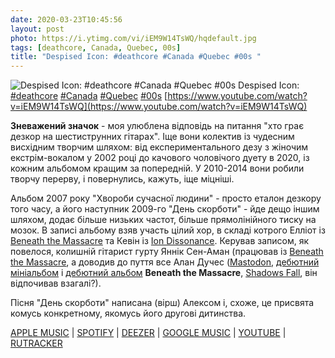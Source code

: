 ```yaml
---
date: 2020-03-23T10:45:56
layout: post
photo: https://i.ytimg.com/vi/iEM9W14TsWQ/hqdefault.jpg
tags: [deathcore, Canada, Quebec, 00s]
title: "Despised Icon: #deathcore #Canada #Quebec #00s "
---
```

![Despised Icon: #deathcore #Canada #Quebec #00s ](https://i.ytimg.com/vi/iEM9W14TsWQ/hqdefault.jpg)
Despised Icon: [#deathcore](/tags/#deathcore) [#Canada](/tags/#Canada) [#Quebec](/tags/#Quebec) [#00s](/tags/#00s) [https://www.youtube.com/watch?v=iEM9W14TsWQ](https://www.youtube.com/watch?v=iEM9W14TsWQ)

**Зневажений значок** - моя улюблена відповідь на питання &quot;хто грає дезкор на шестиструнних гітарах&quot;. Іще вони колектив із чудесним висхідним творчим шляхом: від експериментального дезу з жіночим екстрім-вокалом у 2002 році до качового чоловічого дуету в 2020, із кожним альбомом кращим за попередній. У 2010-2014 вони робили творчу перерву, і повернулись, кажуть, іще міцніші.

Альбом 2007 року &quot;Хвороби сучасної людини&quot; - просто еталон дезкору того часу, а його наступник 2009-го &quot;День скорботи&quot; - йде дещо іншим шляхом, додає більше низьких частот, більше прямолінійного тиску на мозок. В записі альбому взяв участь цілий хор, в складі котрого Елліот із [Beneath the Massacre](/2020-02-13-beneath-the-massacre--technical-brutal-death-metal) та Кевін із [Ion Dissonance](/2020-01-19-ion-dissonance--mathcore-math-metal-canada-quebec). Керував записом, як повелося, колишній гітарист гурту Яннік Сен-Аман (працював із [Beneath the Massacre](/2020-02-13-beneath-the-massacre--technical-brutal-death-metal), а доводив до пуття все Алан Дучес ([Mastodon](/2019-12-15-mastodon--artcore-progressive-metal-usa-georgia), [дебютний мініальбом](/2019-12-25-beneath-the-massacre--deathcore-technical-brutal-death-metal) і [дебютний альбом](/2020-01-13-beneath-the-massacre--technical-brutal-death-metal) **Beneath the Massacre**, [Shadows Fall](/2020-03-21-shadows-fall--metalcore-usa-massachusetts-00s-), він відпочивав взагалі?).

Пісня &quot;День скорботи&quot; написана (вірш) Алексом і, схоже, це присвята комусь конкретному, якомусь його другові дитинства.

[APPLE MUSIC](https://music.apple.com/au/album/day-of-mourning/1045717988) \| [SPOTIFY](https://open.spotify.com/album/25bhc2NALXkXUiUCx8vWfS) \| [DEEZER](https://www.deezer.com/album/11331142?utm_source=deezer&amp;utm_content=album-11331142&amp;utm_term=1601611822_1584953073&amp;utm_medium=web) \| [GOOGLE MUSIC](https://play.google.com/music/m/B4y6ssa5xu6zrs45xfvixdr3mxa?t=Day_of_Mourning_-_Despised_Icon) \| [YOUTUBE](https://www.youtube.com/playlist?list=OLAK5uy_kpNcx6qKShlYE3kpVZOqbomakK6Qx5pPs) \| [RUTRACKER](https://rutracker.org/forum/viewtopic.php?t=4403525)